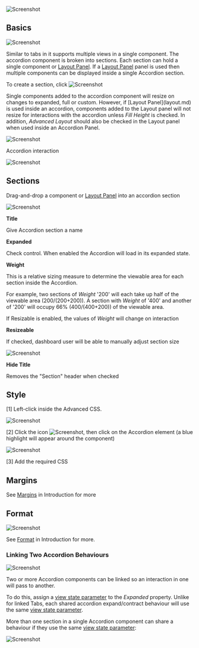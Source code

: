 
![Screenshot](img/accordionpanel.jpg)

## Basics

![Screenshot](img/accordionbasics.jpg)

Similar to tabs in it supports multiple views in a single component. The accordion component is broken into sections. Each section can hold a single component or [Layout Panel](layout.md). If a [Layout Panel](layout.md) panel is used then multiple components can be displayed inside a single Accordion section.

To create a section, click  ![Screenshot](img/addsectionthmllight.jpg)

<aside class="admonition caution">Single components added to the accordion component will resize on changes to expanded, full or custom. 
However, if [Layout Panel](layout.md) is used inside an accordion, components added to the Layout panel will not resize for interactions with the accordion unless <i>Fill Height</i> is checked. 
In addition, <i>Advanced Layout</i> should also be checked in the Layout panel when used inside an Accordion Panel.</aside>

![Screenshot](img/accordionmenu.jpg)

Accordion interaction
 
![Screenshot](img/sectiontoggle.jpg)

## Sections

Drag-and-drop a component or [Layout Panel](layout.md) into an accordion section

![Screenshot](img/addaccordioncomponenthtmllight.jpg)

**Title**

Give Accordion section a name

**Expanded**

Check control. When enabled the Accordion will load in its expanded state.

**Weight**

This is a relative sizing measure to determine the viewable area for each section inside the Accordion. 

For example, two sections of <i>Weight</i> '200' will each take up half of the viewable area (200/(200+200)).  A section with <i>Weight</i> of '400' and another of '200' will occupy 66% (400/(400+200)) of the viewable area.

<aside class="admonition caution">If Resizable is enabled, the values of <i>Weight</i>  will change on interaction</aside>

**Resizeable**

If checked, dashboard user will be able to manually adjust section size

![Screenshot](img/manualadjustsectionhtmllight.jpg)

**Hide Title**

Removes the "Section" header when checked

## Style

[1] Left-click inside the Advanced CSS.

![Screenshot](img/leftclickinsidecss.jpg)

[2] Click the icon ![Screenshot](img/cssselecticon.jpg), then click on the Accordion element (a blue highlight will appear around the component)

![Screenshot](img/accordioncss.jpg)

[3] Add the required CSS

## Margins

See [Margins](introduction.md#margins) in Introduction for more

## Format

![Screenshot](img/mapformat.jpg)

See [Format](introduction.md#format) in Introduction for more.

### Linking Two Accordion Behaviours

![Screenshot](img/linkedaccordion.jpg) 

Two or more Accordion components can be linked so an interaction in one will pass to another. 

To do this, assign a [view state parameter](introduction.md#view-state-parameters) to the *Expanded* property. Unlike for linked Tabs, each shared accordion expand/contract behaviour will use the same [view state parameter](introduction.md#view-state-parameters). 
 
More than one section in a single Accordion component can share a behaviour if they use the same [view state parameter](introduction.md#view-state-parameters):

![Screenshot](img/singleaccordionlink.jpg)

